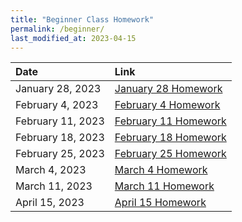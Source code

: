 ```yaml
---
title: "Beginner Class Homework"
permalink: /beginner/
last_modified_at: 2023-04-15
---
```


| Date | Link  |
| :--- |  :--- |
|January 28, 2023| [January 28 Homework](https://forms.gle/SL4Lb96DVDK3np3w6)|
|February 4, 2023| [February 4 Homework](https://forms.gle/uH9WnFiwgzLLiQgcA)|
|February 11, 2023| [February 11 Homework](https://forms.gle/sxYsP8UhpY7v25M4A)|
|February 18, 2023| [February 18 Homework](https://forms.gle/4VZ6iTV9ErZPtrtq7)|
|February 25, 2023| [February 25 Homework](https://forms.gle/RyViBM6VXjCNQ2w56)|
|March 4, 2023| [March 4 Homework](https://forms.gle/3pjHMVYM9eSQXfra6)|
|March 11, 2023| [March 11 Homework](https://forms.gle/WFvdrkAK9HnXtw377)|
|April 15, 2023| [April 15 Homework](https://forms.gle/GroJ83pfYsuCCK1PA)|